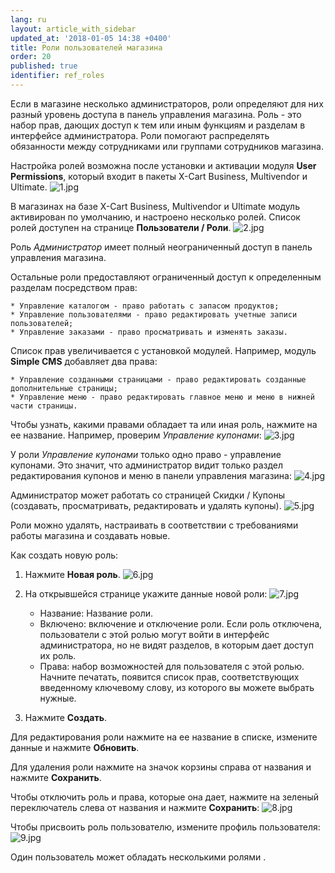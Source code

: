 ```yaml
---
lang: ru
layout: article_with_sidebar
updated_at: '2018-01-05 14:38 +0400'
title: Роли пользователей магазина
order: 20
published: true
identifier: ref_roles
---
```

Если в магазине несколько администраторов, роли определяют для них разный уровень доступа в панель управления магазина. Роль - это набор прав, дающих доступ к тем или иным функциям и разделам в интерфейсе администратора. Роли помогают распределять обязанности между сотрудниками или группами сотрудников магазина.

Настройка ролей возможна после установки и активации модуля **User Permissions**, который входит в пакеты X-Cart Business, Multivendor и Ultimate.
    ![1.jpg]({{site.baseurl}}/attachments/ref_roles/1.jpg)

В магазинах на базе X-Cart Business, Multivendor и Ultimate модуль активирован по умолчанию, и настроено несколько ролей. Список ролей доступен на странице **Пользователи / Роли**.
    ![2.jpg]({{site.baseurl}}/attachments/ref_roles/2.jpg)

Роль _Администратор_ имеет полный неограниченный доступ в панель управления магазина.

Остальные роли предоставляют ограниченный доступ к определенным разделам посредством прав:

    * Управление каталогом - право работать с запасом продуктов;
    * Управление пользователями - право редактировать учетные записи пользователей;
    * Управление заказами - право просматривать и изменять заказы.

Список прав увеличивается с установкой модулей. Например, модуль **Simple CMS** добавляет два права:

    * Управление созданными страницами - право редактировать созданные дополнительные страницы;
    * Управление меню - право редактировать главное меню и меню в нижней части страницы.

Чтобы узнать, какими правами обладает та или иная роль, нажмите на ее название. Например, проверим _Управление купонами_:
    ![3.jpg]({{site.baseurl}}/attachments/ref_roles/3.jpg)

У роли _Управление купонами_ только одно право - управление купонами. Это значит, что администратор видит только раздел редактирования купонов и меню в панели управления магазина:
    ![4.jpg]({{site.baseurl}}/attachments/ref_roles/4.jpg)

Администратор может работать со страницей  Скидки / Купоны (создавать, просматривать, редактировать и удалять купоны).
    ![5.jpg]({{site.baseurl}}/attachments/ref_roles/5.jpg)

Роли можно удалять, настраивать в соответствии с требованиями работы магазина и создавать новые.

Как создать новую роль:
1.  Нажмите **Новая роль**.
    ![6.jpg]({{site.baseurl}}/attachments/ref_roles/6.jpg)

2.  На открывшейся странице укажите данные новой роли:
    ![7.jpg]({{site.baseurl}}/attachments/ref_roles/7.jpg)

     *   Название: Название роли.
     *   Включено: включение и отключение роли. Если роль отключена, пользователи с этой ролью могут войти в интерфейс администратора, но не видят разделов, в которым дает доступ их роль.
     *   Права: набор возможностей для пользователя с этой ролью. Начните печатать, появится список прав, соответствующих введенному ключевому слову, из которого вы можете выбрать нужные.

3.  Нажмите **Создать**.

Для редактирования роли нажмите на ее название в списке, измените данные и нажмите **Обновить**. 

Для удаления роли нажмите на значок корзины справа от названия и нажмите **Сохранить**.

Чтобы отключить роль и права, которые она дает, нажмите на зеленый переключатель слева от названия и нажмите **Сохранить**:
    ![8.jpg]({{site.baseurl}}/attachments/ref_roles/8.jpg)
    
Чтобы присвоить роль пользователю, измените профиль пользователя:
    ![9.jpg]({{site.baseurl}}/attachments/ref_roles/9.jpg)

Один пользователь может обладать несколькими ролями .
